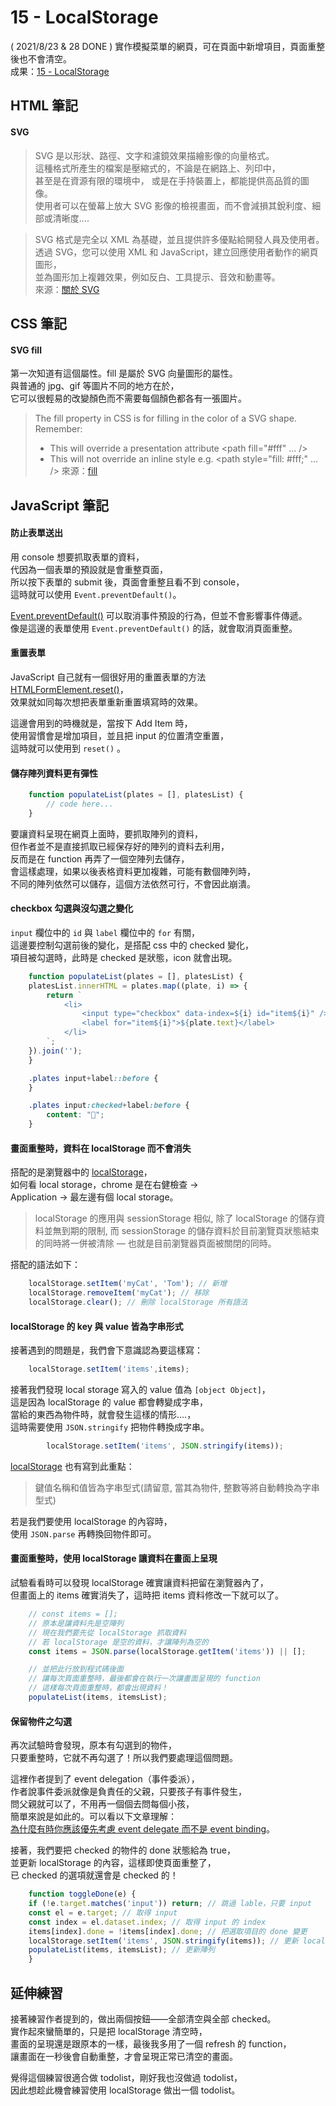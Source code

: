 
# 15 - LocalStorage
( 2021/8/23 & 28 DONE ) 實作模擬菜單的網頁，可在頁面中新增項目，頁面重整後也不會清空。  
成果：[15 - LocalStorage](https://alice-nor.github.io/JavaScript30/15%20-%20LocalStorage/index.html) 


## HTML 筆記 ##

#### SVG

> SVG 是以形狀、路徑、文字和濾鏡效果描繪影像的向量格式。  
> 這種格式所產生的檔案是壓縮式的，不論是在網路上、列印中，  
> 甚至是在資源有限的環境中，  或是在手持裝置上，都能提供高品質的圖像。  
> 使用者可以在螢幕上放大 SVG 影像的檢視畫面，而不會減損其銳利度、細部或清晰度....  

> SVG 格式是完全以 XML 為基礎，並且提供許多優點給開發人員及使用者。  
> 透過 SVG，您可以使用 XML 和 JavaScript，建立回應使用者動作的網頁圖形，  
> 並為圖形加上複雜效果，例如反白、工具提示、音效和動畫等。  
> 來源：[關於 SVG](https://helpx.adobe.com/tw/illustrator/using/svg.html) 


## CSS 筆記 ##

#### SVG fill

第一次知道有這個屬性。fill 是屬於 SVG 向量圖形的屬性。  
與普通的 jpg、gif 等圖片不同的地方在於，  
它可以很輕易的改變顏色而不需要每個顏色都各有一張圖片。

> The fill property in CSS is for filling in the color of a SVG shape.
> Remember:
> * This will override a presentation attribute <path fill="#fff" ... />
> * This will not override an inline style e.g. <path style="fill: #fff;" ... />
> 來源：[fill](https://css-tricks.com/almanac/properties/f/fill/) 

## JavaScript 筆記 ##

#### 防止表單送出

用 console 想要抓取表單的資料，  
代因為一個表單的預設就是會重整頁面，  
所以按下表單的 submit 後，頁面會重整且看不到 console，  
這時就可以使用 `Event.preventDefault()`。  

[Event.preventDefault()](https://developer.mozilla.org/zh-TW/docs/Web/API/Event/preventDefault) 可以取消事件預設的行為，但並不會影響事件傳遞。  
像是這邊的表單使用 `Event.preventDefault()` 的話，就會取消頁面重整。

#### 重置表單

JavaScript 自己就有一個很好用的重置表單的方法 [HTMLFormElement.reset()](https://developer.mozilla.org/en-US/docs/Web/API/HTMLFormElement/reset)，  
效果就如同每次想把表單重新重置填寫時的效果。

這邊會用到的時機就是，當按下 Add Item 時，  
使用習慣會是增加項目，並且把 input 的位置清空重置，  
這時就可以使用到 `reset()` 。

#### 儲存陣列資料更有彈性

```JavaScript
    function populateList(plates = [], platesList) {
        // code here...
    }
```

要讓資料呈現在網頁上面時，要抓取陣列的資料，  
但作者並不是直接抓取已經保存好的陣列的資料去利用，  
反而是在 function 再弄了一個空陣列去儲存，  
會這樣處理，如果以後表格資料更加複雜，可能有數個陣列時，  
不同的陣列依然可以儲存，這個方法依然可行，不會因此崩潰。

#### checkbox 勾選與沒勾選之變化

`input` 欄位中的 `id` 與 `label` 欄位中的 `for` 有關，  
這邊要控制勾選前後的變化，是搭配 css 中的 checked 變化，  
項目被勾選時，此時是 checked 是狀態，icon 就會出現。

```JavaScript
    function populateList(plates = [], platesList) {
    platesList.innerHTML = plates.map((plate, i) => {
        return `
            <li>
                <input type="checkbox" data-index=${i} id="item${i}" />
                <label for="item${i}">${plate.text}</label>
            </li>
        `;
    }).join('');
    }
```

```css
    .plates input+label::before {
    }

    .plates input:checked+label:before {
        content: "🌮";
    }
```

#### 畫面重整時，資料在 localStorage 而不會消失

搭配的是瀏覽器中的 [localStorage](https://developer.mozilla.org/zh-TW/docs/Web/API/Window/localStorage)，  
如何看 local storage，chrome 是在右健檢查 ->  
Application -> 最左邊有個 local storage。  

> localStorage 的應用與 sessionStorage 相似, 除了 localStorage 的儲存資料並無到期的限制, 而 sessionStorage 的儲存資料於目前瀏覽頁狀態結束的同時將一併被清除 — 也就是目前瀏覽器頁面被關閉的同時。

搭配的語法如下：

```JavaScript
    localStorage.setItem('myCat', 'Tom'); // 新增
    localStorage.removeItem('myCat'); // 移除
    localStorage.clear(); // 刪除 localStorage 所有語法
```

#### localStorage 的 key 與 value 皆為字串形式

接著遇到的問題是，我們會下意識認為要這樣寫：

```JavaScript 
    localStorage.setItem('items',items);
```

接著我們發現 local storage 寫入的 value 值為 `[object Object]`，  
這是因為 localStorage 的 value 都會轉變成字串，  
當給的東西為物件時，就會發生這樣的情形....，  
這時需要使用 `JSON.stringify` 把物件轉換成字串。

```JavaScript
        localStorage.setItem('items', JSON.stringify(items));
```

 [localStorage](https://developer.mozilla.org/zh-TW/docs/Web/API/Window/localStorage) 也有寫到此重點：  
 > 鍵值名稱和值皆為字串型式(請留意, 當其為物件, 整數等將自動轉換為字串型式)

若是我們要使用 localStorage 的內容時，  
使用 `JSON.parse` 再轉換回物件即可。

#### 畫面重整時，使用 localStorage 讓資料在畫面上呈現

試驗看看時可以發現 localStorage 確實讓資料把留在瀏覽器內了，  
但畫面上的 items 確實消失了，這時把 items 資料修改一下就可以了。

```JavaScript
    // const items = []; 
    // 原本是讓資料先是空陣列
    // 現在我們要先從 localStorage 抓取資料
    // 若 localStorage 是空的資料，才讓陣列為空的
    const items = JSON.parse(localStorage.getItem('items')) || [];

    // 並把此行放到程式碼後面
    // 讓每次頁面重整時，最後都會在執行一次讓畫面呈現的 function
    // 這樣每次頁面重整時，都會出現資料！
    populateList(items, itemsList);
```

#### 保留物件之勾選

再次試驗時會發現，原本有勾選到的物件，  
只要重整時，它就不再勾選了！所以我們要處理這個問題。  

這裡作者提到了 event delegation（事件委派），  
作者說事件委派就像是負責任的父親，只要孩子有事件發生，  
問父親就可以了，不用再一個個去問每個小孩，  
簡單來說是如此的。可以看以下文章理解：  
[為什麼有時你應該優先考慮 event delegate 而不是 event binding](https://ithelp.ithome.com.tw/articles/10120565)。  

接著，我們要把 checked 的物件的 done 狀態給為 true，  
並更新 localStorage 的內容，這樣即使頁面重整了，  
已 checked 的選項就還會是 checked 的！

```JavaScript
    function toggleDone(e) {
    if (!e.target.matches('input')) return; // 跳過 lable，只要 input
    const el = e.target; // 取得 input
    const index = el.dataset.index; // 取得 input 的 index
    items[index].done = !items[index].done; // 把選取項目的 done 變更
    localStorage.setItem('items', JSON.stringify(items)); // 更新 localStorage
    populateList(items, itemsList); // 更新陣列
    }
```

## 延伸練習 ##

接著練習作者提到的，做出兩個按鈕——全部清空與全部 checked。  
實作起來蠻簡單的，只是把 localStorage 清空時，  
畫面的呈現還是跟原本的一樣，最後我多用了一個 refresh 的 function，  
讓畫面在一秒後會自動重整，才會呈現正常已清空的畫面。  

覺得這個練習很適合做 todolist，剛好我也沒做過 todolist，  
因此想趁此機會練習使用 localStorage 做出一個 todolist。



